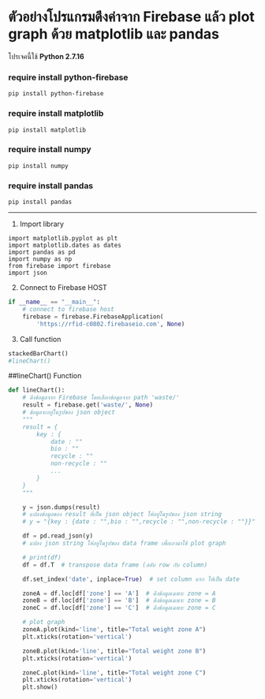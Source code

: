 # ตัวอย่างโปรแกรมดึงค่าจาก Firebase แล้ว plot graph ด้วย matplotlib และ pandas

โปรเจคนี้ใช้ **Python 2.7.16**

### require install python-firebase

`pip install python-firebase`

### require install matplotlib

`pip install matplotlib`

### require install numpy

`pip install numpy`

### require install pandas

`pip install pandas`

---

1. Import library

```
import matplotlib.pyplot as plt
import matplotlib.dates as dates
import pandas as pd
import numpy as np
from firebase import firebase
import json
```

2. Connect to Firebase HOST

```python
if __name__ == "__main__":
    # connect to firebase host
    firebase = firebase.FirebaseApplication(
        'https://rfid-c0802.firebaseio.com', None)
```

3. Call function

```python
stackedBarChart()
#lineChart()
```

##lineChart() Function

```Python
def lineChart():
    # ดึงข้อมูลจาก Firebase โดยเลือกข้อมูลจาก path 'waste/'
    result = firebase.get('waste/', None)
    # ข้อมูลจะอยู่ในรูปของ json object
    """
    result = {
        key : {
            date : ""
            bio : ""
            recycle : ""
            non-recycle : ""
            ...
        }
    }
    """

    y = json.dumps(result)
    # แปลงข้อมูลของ result ที่เป็น json object ให้อยู่ในรูปของ json string
    # y = "{key : {date : "",bio : "",recycle : "",non-recycle : ""}}"

    df = pd.read_json(y)
    # แปลง json string ให้อยู่ในรูปของ data frame เพื่อเอามาใช้ plot graph

    # print(df)
    df = df.T  # transpose data frame (สลับ row กับ column)

    df.set_index('date', inplace=True)  # set column แรก ให้เป็น date

    zoneA = df.loc[df['zone'] == 'A']  # ดึงข้อมูลเฉพาะ zone = A
    zoneB = df.loc[df['zone'] == 'B']  # ดึงข้อมูลเฉพาะ zone = B
    zoneC = df.loc[df['zone'] == 'C']  # ดึงข้อมูลเฉพาะ zone = C

    # plot graph
    zoneA.plot(kind='line', title="Total weight zone A")
    plt.xticks(rotation='vertical')

    zoneB.plot(kind='line', title="Total weight zone B")
    plt.xticks(rotation='vertical')

    zoneC.plot(kind='line', title="Total weight zone C")
    plt.xticks(rotation='vertical')
    plt.show()
```
